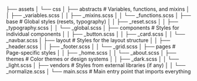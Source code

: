 ├── assets
│   └── css
│       ├── abstracts      # Variables, functions, and mixins
│       │   ├── _variables.scss
│       │   ├── _mixins.scss
│       │   └── _functions.scss
│       ├── base           # Global styles (resets, typography)
│       │   ├── _reset.scss
│       │   ├── _typography.scss
│       │   └── _global.scss
│       ├── components     # Styles for individual components
│       │   ├── _button.scss
│       │   ├── _card.scss
│       │   └── _navbar.scss
│       ├── layout         # Styles for the layout structure
│       │   ├── _header.scss
│       │   ├── _footer.scss
│       │   └── _grid.scss
│       ├── pages          # Page-specific styles
│       │   ├── _home.scss
│       │   └── _about.scss
│       ├── themes         # Color themes or design systems
│       │   ├── _dark.scss
│       │   └── _light.scss
│       ├── vendors        # Styles from external libraries (if any)
│       │   └── _normalize.scss
│       └── main.scss      # Main entry point that imports everything
